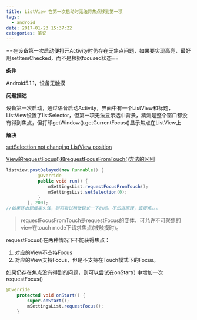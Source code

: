 ```yaml
---
title: ListView 在第一次启动时无法将焦点移到第一项
tags:
  - android
date: 2017-01-23 15:37:22
categories: 笔记
---
```


==在设备第一次启动便打开Activity时仍存在无焦点问题，如果要实现高亮，最好用setItemChecked，而不是根据focused状态==

**条件**

Android5.1.1，设备无触摸

**问题描述**

设备第一次启动，通过语音启动Activity，界面中有一个ListView和标题，ListView设置了listSelector，但第一项无法显示选中背景，猜测是整个窗口都没有得到焦点，但打印getWindow().getCurrentFocus()显示焦点在ListView上

**解决**

[setSelection not changing ListView position](http://stackoverflow.com/questions/7018921/setselection-not-changing-listview-position)

[View的requestFocus()和requestFocusFromTouch()方法的区别](http://www.eoeandroid.com/blog-115216-25315.html?_dsign=2ab88c28)

```java
listview.postDelayed(new Runnable() {
			@Override
			public void run() {
				mSettingsList.requestFocusFromTouch();
				mSettingsList.setSelection(0);
			}
		}, 200);
//如果还出现概率失效，则可尝试稍微延长一下时间。不知道原理，真蛋疼。。。
```



> requestFocusFromTouch是requestFocus的变体，可允许不可聚焦的view在touch mode下请求焦点(被触摸时)。

requestFocus()在两种情况下不能获得焦点：

1. 对应的View不支持Focus
2. 对应的View支持Focus，但是不支持在Touch模式下的Focus。




如果仍存在焦点没有得到的问题，则可以尝试在onStart() 中增加一次requestFocus()

```java
@Override
	protected void onStart() {
		super.onStart();
		mSettingsList.requestFocus();
	}
```